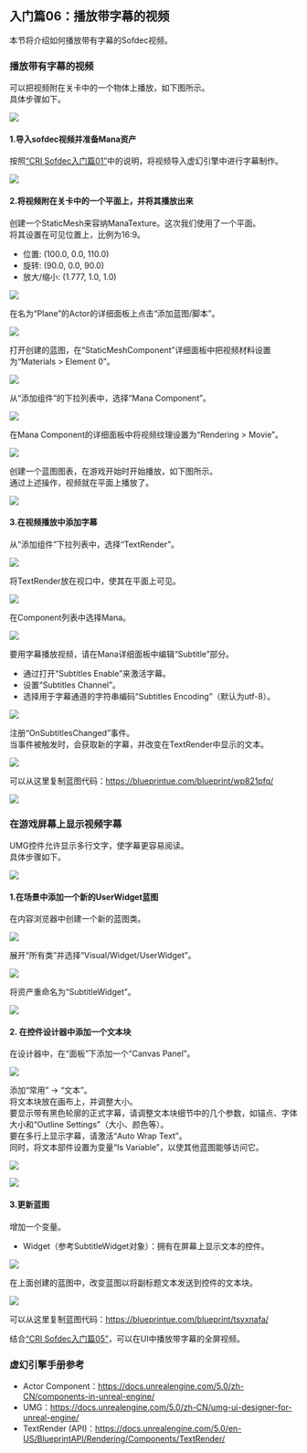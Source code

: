 ## 入门篇06：播放带字幕的视频
本节将介绍如何播放带有字幕的Sofdec视频。

### 播放带有字幕的视频
可以把视频附在关卡中的一个物体上播放，如下图所示。<br/>
具体步骤如下。

![](images/ue4_sofdec_06_01.png)

#### 1.导入sofdec视频并准备Mana资产
按照[“CRI Sofdec入门篇01”](SOF-UE-01.md)中的说明，将视频导入虚幻引擎中进行字幕制作。

![](images/sofdec_ue_0602.png)

#### 2.将视频附在关卡中的一个平面上，并将其播放出来
创建一个StaticMesh来容纳ManaTexture。这次我们使用了一个平面。<br/>
将其设置在可见位置上，比例为16:9。
* 位置: (100.0, 0.0, 110.0)
* 旋转: (90.0, 0.0, 90.0)
* 放大/缩小: (1.777, 1.0, 1.0)

![](images/sofdec_ue_0603.png)

在名为“Plane”的Actor的详细面板上点击“添加蓝图/脚本”。

![](images/sofdec_ue_0604.png)

打开创建的蓝图，在“StaticMeshComponent”详细面板中把视频材料设置为“Materials > Element 0”。

![](images/sofdec_ue_0605.png)

从“添加组件”的下拉列表中，选择“Mana Component”。

![](images/sofdec_ue_0606.png)

在Mana Component的详细面板中将视频纹理设置为“Rendering > Movie”。

![](images/sofdec_ue_0607.png)

创建一个蓝图图表，在游戏开始时开始播放，如下图所示。<br/>
通过上述操作，视频就在平面上播放了。

![](images/sofdec_ue_0608.png)

#### 3.在视频播放中添加字幕
从“添加组件”下拉列表中，选择“TextRender”。

![](images/sofdec_ue_0609.png)

将TextRender放在视口中，使其在平面上可见。

![](images/sofdec_ue_0610.png)

在Component列表中选择Mana。

![](images/sofdec_ue_0611.png)

要用字幕播放视频，请在Mana详细面板中编辑“Subtitle”部分。
* 通过打开“Subtitles Enable”来激活字幕。
* 设置“Subtitles Channel”。
* 选择用于字幕通道的字符串编码“Subtitles Encoding”（默认为utf-8）。

![](images/sofdec_ue_0612.png)

注册“OnSubtitlesChanged”事件。<br/>
当事件被触发时，会获取新的字幕，并改变在TextRender中显示的文本。

![](images/sofdec_ue_0613.png)

可以从这里复制蓝图代码：<a href="https://blueprintue.com/blueprint/wp821pfq/" target="_blank">https://blueprintue.com/blueprint/wp821pfq/</a>

![](images/sofdec_ue_0614.png)

### 在游戏屏幕上显示视频字幕
UMG控件允许显示多行文字，使字幕更容易阅读。<br/>
具体步骤如下。

![](images/ue4_sofdec_06_15.png)

#### 1.在场景中添加一个新的UserWidget蓝图
在内容浏览器中创建一个新的蓝图类。

![](images/sofdec_ue_0615.png)

展开“所有类”并选择“Visual/Widget/UserWidget”。

![](images/sofdec_ue_0616.png)

将资产重命名为“SubtitleWidget”。

![](images/sofdec_ue_0617.png)

#### 2. 在控件设计器中添加一个文本块
在设计器中，在“面板”下添加一个“Canvas Panel”。

![](images/sofdec_ue_0618.png)

添加“常用” -> “文本”。<br/>
将文本块放在画布上，并调整大小。<br/>
要显示带有黑色轮廓的正式字幕，请调整文本块细节中的几个参数，如锚点、字体大小和“Outline Settings”（大小、颜色等）。<br/>
要在多行上显示字幕，请激活“Auto Wrap Text”。<br/>
同时，将文本部件设置为变量“Is Variable”，以使其他蓝图能够访问它。

![](images/sofdec_ue_0619.png)

![](images/sofdec_ue_0620.png)

#### 3.更新蓝图
增加一个变量。
* Widget（参考SubtitleWidget对象）：拥有在屏幕上显示文本的控件。

![](images/sofdec_ue_0621.png)

在上面创建的蓝图中，改变蓝图以将副标题文本发送到控件的文本块。

![](images/sofdec_ue_0622.png)

可以从这里复制蓝图代码：<a href="https://blueprintue.com/blueprint/tsyxnafa/" target="_blank">https://blueprintue.com/blueprint/tsyxnafa/</a>

结合[“CRI Sofdec入门篇05”](SOF-UE-05.md)，可以在UI中播放带字幕的全屏视频。

### 虚幻引擎手册参考
* Actor Component：<a href="https://docs.unrealengine.com/5.0/zh-CN/components-in-unreal-engine/" target="_blank">https://docs.unrealengine.com/5.0/zh-CN/components-in-unreal-engine/</a>
* UMG：<a href="https://docs.unrealengine.com/5.0/zh-CN/umg-ui-designer-for-unreal-engine/" target="_blank">https://docs.unrealengine.com/5.0/zh-CN/umg-ui-designer-for-unreal-engine/</a>
* TextRender (API)：<a href="https://docs.unrealengine.com/5.0/en-US/BlueprintAPI/Rendering/Components/TextRender/" target="_blank">https://docs.unrealengine.com/5.0/en-US/BlueprintAPI/Rendering/Components/TextRender/</a>
